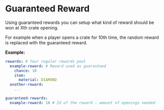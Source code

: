 # Guaranteed Reward

Using guaranteed rewards you can setup what kind of reward should be won at Xth crate opening.

For example when a player opens a crate for 10th time, the random reward is replaced with the guaranteed reward.

**Example:**

```yml
rewards: # Your regular rewards pool
  example-reward: # Reward used as guaranteed
    chance: 10
    item:
      material: DIAMOND
  another-reward:
    ...

guaranteed-rewards:
  example-reward: 10 # Id of the reward - amount of openings needed
```
